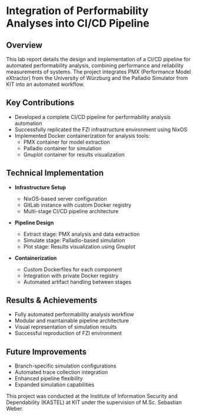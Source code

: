# Integration of Performability Analyses into CI/CD Pipeline

## Overview
This lab report details the design and implementation of a CI/CD pipeline for automated performability analysis, combining performance and reliability measurements of systems. The project integrates PMX (Performance Model eXtractor) from the University of Würzburg and the Palladio Simulator from KIT into an automated workflow.

## Key Contributions
- Developed a complete CI/CD pipeline for performability analysis automation
- Successfully replicated the FZI infrastructure environment using NixOS
- Implemented Docker containerization for analysis tools:
  - PMX container for model extraction
  - Palladio container for simulation
  - Gnuplot container for results visualization

## Technical Implementation
- **Infrastructure Setup**
  - NixOS-based server configuration
  - GitLab instance with custom Docker registry
  - Multi-stage CI/CD pipeline architecture
  
- **Pipeline Design**
  - Extract stage: PMX analysis and data extraction 
  - Simulate stage: Palladio-based simulation
  - Plot stage: Results visualization using Gnuplot

- **Containerization**
  - Custom Dockerfiles for each component
  - Integration with private Docker registry
  - Automated artifact handling between stages

## Results & Achievements
- Fully automated performability analysis workflow
- Modular and maintainable pipeline architecture
- Visual representation of simulation results
- Successful reproduction of FZI environment

## Future Improvements
- Branch-specific simulation configurations
- Automated trace collection integration
- Enhanced pipeline flexibility
- Expanded simulation capabilities

This project was conducted at the Institute of Information Security and Dependability (KASTEL) at KIT under the supervision of M.Sc. Sebastian Weber.
